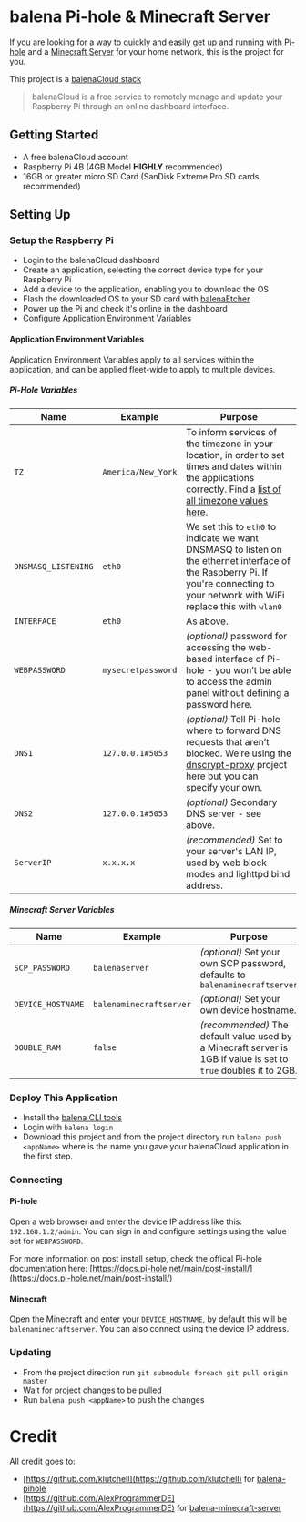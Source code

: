 # balena Pi-hole & Minecraft Server

If you are looking for a way to quickly and easily get up and running with [Pi-hole]((https://github.com/klutchell/balena-pihole)) and a [Minecraft Server](https://github.com/AlexProgrammerDE/balena-minecraft-server) for your home network, this is the project for you.

This project is a [balenaCloud stack](https://www.balena.io/cloud/)

> balenaCloud is a free service to remotely manage and update your Raspberry Pi through an online dashboard interface.

## Getting Started

- A free balenaCloud account
- Raspberry Pi 4B (4GB Model **HIGHLY** recommended)
- 16GB or greater micro SD Card (SanDisk Extreme Pro SD cards recommended)

## Setting Up

### Setup the Raspberry Pi

- Login to the balenaCloud dashboard
- Create an application, selecting the correct device type for your Raspberry Pi
- Add a device to the application, enabling you to download the OS
- Flash the downloaded OS to your SD card with [balenaEtcher](https://www.balena.io/etcher/)
- Power up the Pi and check it's online in the dashboard
- Configure Application Environment Variables

#### Application Environment Variables

Application Environment Variables apply to all services within the application, and can be applied fleet-wide to apply to multiple devices.

##### Pi-Hole Variables
|Name|Example|Purpose|
|---|---|---|
|`TZ`|`America/New_York`|To inform services of the timezone in your location, in order to set times and dates within the applications correctly. Find a [list of all timezone values here](https://en.wikipedia.org/wiki/List_of_tz_database_time_zones).|
|`DNSMASQ_LISTENING`|`eth0`|We set this to `eth0` to indicate we want DNSMASQ to listen on the ethernet interface of the Raspberry Pi. If you're connecting to your network with WiFi replace this with `wlan0`|
|`INTERFACE`|`eth0`|As above.|
|`WEBPASSWORD`|`mysecretpassword`|_(optional)_ password for accessing the web-based interface of Pi-hole - you won’t be able to access the admin panel without defining a password here.
|`DNS1`|`127.0.0.1#5053`|_(optional)_ Tell Pi-hole where to forward DNS requests that aren’t blocked. We’re using the [dnscrypt-proxy](https://github.com/DNSCrypt/dnscrypt-proxy) project here but you can specify your own.|
|`DNS2`|`127.0.0.1#5053`|_(optional)_ Secondary DNS server - see above.|
|`ServerIP`|`x.x.x.x`|_(recommended)_ Set to your server's LAN IP, used by web block modes and lighttpd bind address.|

##### Minecraft Server Variables
|Name|Example|Purpose|
|---|---|---|
|`SCP_PASSWORD`|`balenaserver`|_(optional)_ Set your own SCP password, defaults to `balenaminecraftserver` |
|`DEVICE_HOSTNAME`|`balenaminecraftserver`|_(optional)_ Set your own device hostname.|
|`DOUBLE_RAM`|`false`|_(recommended)_ The default value used by a Minecraft server is 1GB if value is set to `true` doubles it to 2GB.|

### Deploy This Application

- Install the [balena CLI tools](https://github.com/balena-io/balena-cli/blob/master/INSTALL.md)
- Login with `balena login`
- Download this project and from the project directory run `balena push <appName>` where <appName> is the name you gave your balenaCloud application in the first step.

### Connecting

#### Pi-hole
Open a web browser and enter the device IP address like this: `192.168.1.2/admin`. You can sign in and configure settings using the value set for `WEBPASSWORD`.

For more information on post install setup, check the offical Pi-hole documentation here: [https://docs.pi-hole.net/main/post-install/](https://docs.pi-hole.net/main/post-install/)

#### Minecraft
Open the Minecraft and enter your `DEVICE_HOSTNAME`, by default this will be `balenaminecraftserver`. You can also connect using the device IP address.

### Updating
- From the project direction run `git submodule foreach git pull origin master`
- Wait for project changes to be pulled
- Run `balena push <appName>` to push the changes

# Credit
All credit goes to:
- [https://github.com/klutchell](https://github.com/klutchell) for [balena-pihole](https://github.com/klutchell/balena-pihole)
- [https://github.com/AlexProgrammerDE](https://github.com/AlexProgrammerDE) for [balena-minecraft-server](https://github.com/AlexProgrammerDE/balena-minecraft-server)